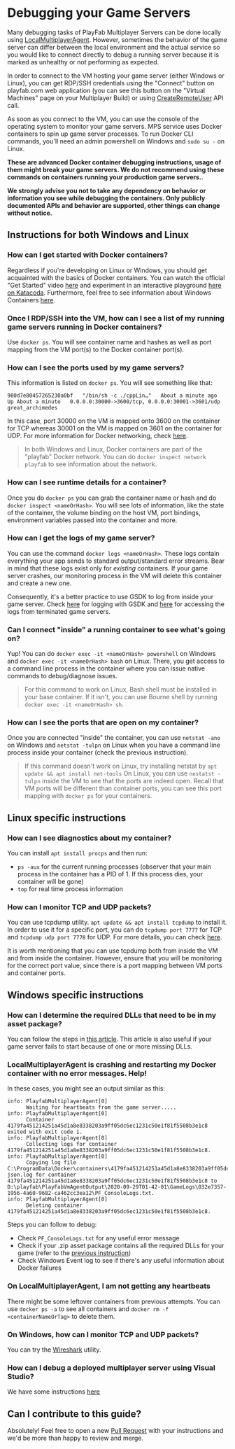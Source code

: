# Debugging your Game Servers

Many debugging tasks of PlayFab Multiplayer Servers can be done locally using [LocalMultiplayerAgent](https://github.com/PlayFab/LocalMultiplayerAgent). However, sometimes the behavior of the game server can differ between  the local environment and the actual service so you would like to connect directly to debug a running server because it is marked as unhealthy or not performing as expected.

In order to connect to the VM hosting your game server (either Windows or Linux), you can get RDP/SSH credentials using the "Connect" button on playfab.com web application (you can see this button on the "Virtual Machines" page on your Multiplayer Build) or using [CreateRemoteUser](https://docs.microsoft.com/en-us/rest/api/playfab/multiplayer/multiplayerserver/createremoteuser?view=playfab-rest) API call.

As soon as you connect to the VM, you can use the console of the operating system to monitor your game servers. MPS service uses Docker containers to spin up game server processes. To run Docker CLI commands, you'll need an admin powershell on Windows and `sudo su -` on Linux.

**These are advanced Docker container debugging instructions, usage of them might break your game servers. We do not recommend using these commands on containers running your production game servers.**.

**We strongly advise you not to take any dependency on behavior or information you see while debugging the containers. Only publicly documented APIs and behavior are supported, other things can change without notice.**

## Instructions for both Windows and Linux

### How can I get started with Docker containers?

Regardless if you're developing on Linux or Windows, you should get acquainted with the basics of Docker containers. You can watch the official "Get Started" video [here](https://docs.docker.com/get-started/) and experiment in an interactive playground [here on Katacoda](https://www.katacoda.com/courses/docker). Furthermore, feel free to see information about Windows Containers [here](https://docs.microsoft.com/en-us/virtualization/windowscontainers/about/).

### Once I RDP/SSH into the VM, how can I see a list of my running game servers running in Docker containers?

Use `docker ps`. You will see container name and hashes as well as port mapping from the VM port(s) to the Docker container port(s).

### How can I see the ports used by my game servers?

This information is listed on `docker ps`. You will see something like that:

```
980d7e80457265230a0bf   "/bin/sh -c ./cppLin…"   About a minute ago   Up About a minute   0.0.0.0:30000->3600/tcp, 0.0.0.0:30001->3601/udp  great_archimedes
```

In this case, port 30000 on the VM is mapped onto 3600 on the container for TCP whereas 30001 on the VM is mapped on 3601 on the container for UDP. For more information for Docker networking, check [here](https://docs.docker.com/network/).

> In both Windows and Linux, Docker containers are part of the "playfab" Docker network. You can do `docker inspect network playfab` to see information about the network.

### How can I see runtime details for a container?

Once you do `docker ps` you can grab the container name or hash and do `docker inspect <nameOrHash>`. You will see lots of information, like the state of the container, the volume binding on the host VM, port bindings, environment variables passed into the container and more.

### How can I get the logs of my game server?

You can use the command `docker logs <nameOrHash>`. These logs contain everything your app sends to standard output/standard error streams. Bear in mind that these logs exist only for *existing* containers. If your game server crashes, our monitoring process in the VM will delete this container and create a new one.

Consequently, it's a better practice to use GSDK to log from inside your game server. Check [here](https://docs.microsoft.com/en-us/gaming/playfab/features/multiplayer/servers/integrating-game-servers-with-gsdk#logging-with-the-gsdk) for logging with GSDK and [here](https://docs.microsoft.com/en-us/gaming/playfab/features/multiplayer/servers/archiving-and-retrieving-multiplayer-server-logs) for accessing the logs from terminated game servers.

### Can I connect "inside" a running container to see what's going on?

Yup! You can do `docker exec -it <nameOrHash> powershell` on Windows and `docker exec -it <nameOrHash> bash` on Linux. There, you get access to a command line process in the container where you can issue native commands to debug/diagnose issues.

> For this command to work on Linux, Bash shell must be installed in your base container. If it isn't, you can use Bourne shell by running `docker exec -it <nameOrHash> sh`.

### How can I see the ports that are open on my container?

Once you are connected "inside" the container, you can use `netstat -ano` on Windows and `netstat -tulpn` on Linux when you have a command line process inside your container (check the previous instruction).

> If this command doesn't work on Linux, try installing netstat by `apt update && apt install net-tools`
> On Linux, you can use `nestatst -tulpn` inside the VM to see that the ports are indeed open. Recall that VM ports will be different than container ports, you can see this port mapping with `docker ps` for your containers.

## Linux specific instructions

### How can I see diagnostics about my container?

You can install `apt install procps` and then run:

- `ps -aux` for the current running processes (observer that your main process in the container has a PID of 1. If this process dies, your container will be gone)
- `top` for real time process information

### How can I monitor TCP and UDP packets?

You can use tcpdump utility. `apt update && apt install tcpdump` to install it. In order to use it for a specific port, you can do `tcpdump port 7777` for TCP and `tcpdump udp port 7778` for UDP. For more details, you can check [here](https://www.hugeserver.com/kb/install-use-tcpdump-capture-packets/).

It is worth mentioning that you can use tcpdump both from inside the VM and from inside the container. However, ensure that you will be monitoring for the correct port value, since there is a port mapping between VM ports and container ports.

## Windows specific instructions

### How can I determine the required DLLs that need to be in my asset package?

You can follow the steps in [this article](https://docs.microsoft.com/en-us/gaming/playfab/features/multiplayer/servers/determining-required-dlls). This article is also useful if your game server fails to start because of one or more missing DLLs.

### LocalMultiplayerAgent is crashing and restarting my Docker container with no error messages. Help!

In these cases, you might see an output similar as this:

```
info: PlayfabMultiplayerAgent[0]
      Waiting for heartbeats from the game server.....
info: PlayfabMultiplayerAgent[0]
      Container 4179fa451214251a45d1a8e8338203a9ff05dc6ec1231c50e1f81f5508b3e1c8 exited with exit code 1.
info: PlayfabMultiplayerAgent[0]
      Collecting logs for container 4179fa451214251a45d1a8e8338203a9ff05dc6ec1231c50e1f81f5508b3e1c8.
info: PlayfabMultiplayerAgent[0]
      Copying log file C:\ProgramData\Docker\containers\4179fa451214251a45d1a8e8338203a9ff05dc6ec1231c50e1f81f5508b3e1c8\4179fa451214251a45d1a8e8338203a9ff05dc6ec1231c50e1f81f5508b3e1c8-json.log for container 4179fa451214251a45d1a8e8338203a9ff05dc6ec1231c50e1f81f5508b3e1c8 to D:\playfab\PlayFabVmAgentOutput\2020-09-29T01-42-01\GameLogs\032e7357-1956-4a60-9682-ca462cc3ea12\PF_ConsoleLogs.txt.
info: PlayfabMultiplayerAgent[0]
      Deleting container 4179fa451214251a45d1a8e8338203a9ff05dc6ec1231c50e1f81f5508b3e1c8.
```

Steps you can follow to debug:

- Check `PF_ConsoleLogs.txt` for any useful error message
- Check if your .zip asset package contains all the required DLLs for your game (refer to the [previous instruction](#how-can-i-determine-the-required-dlls-that-need-to-be-in-my-asset-package))
- Check Windows Event log to see if there's any useful information about Docker failures

### On LocalMultiplayerAgent, I am not getting any heartbeats

There might be some leftover containers from previous attempts. You can use `docker ps -a` to see all containers and `docker rm -f <containerNameOrTag>` to delete them.

### On Windows, how can I monitor TCP and UDP packets?

You can try the [Wireshark](https://www.wireshark.org/) utility.

### How can I debug a deployed multiplayer server using Visual Studio?

We have some instructions [here](https://docs.microsoft.com/en-us/gaming/playfab/features/multiplayer/servers/allocating-game-servers-and-configuring-vs-debugging-tools#debugging-a-deployed-multiplayer-server)

## Can I contribute to this guide?

Absolutely! Feel free to open a new [Pull Request](https://github.com/PlayFab/gsdksamples/pulls) with your instructions and we'd be more than happy to review and merge.
